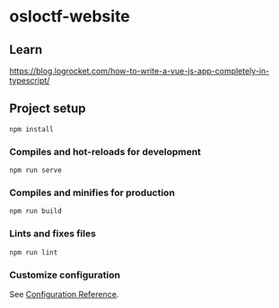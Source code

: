 # osloctf-website

## Learn
https://blog.logrocket.com/how-to-write-a-vue-js-app-completely-in-typescript/

## Project setup
```
npm install
```

### Compiles and hot-reloads for development
```
npm run serve
```

### Compiles and minifies for production
```
npm run build
```

### Lints and fixes files
```
npm run lint
```

### Customize configuration
See [Configuration Reference](https://cli.vuejs.org/config/).
